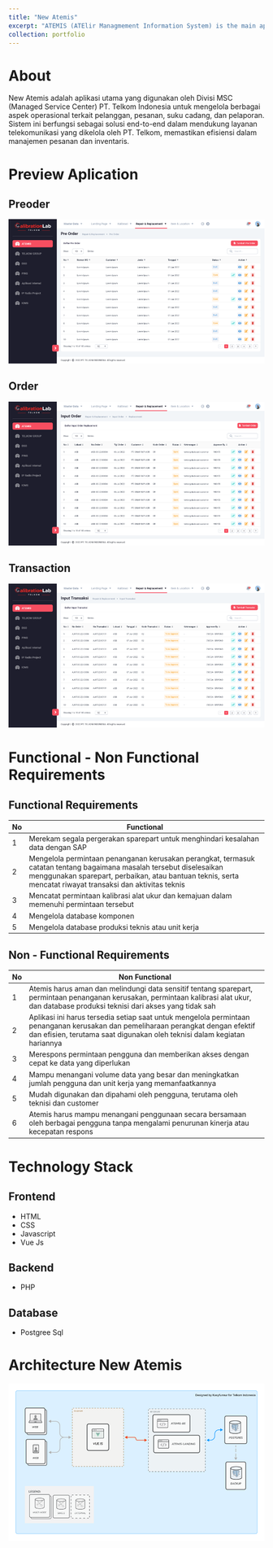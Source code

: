 ```yaml
---
title: "New Atemis"
excerpt: "ATEMIS (ATElir Managmement Information System) is the main application in the MSC Division of PT. Telkom which is used for customer data management, order management, order fulfillment, spare parts management, and report creation for decision-making purposes at the Management level.<br/><img src='/images/newatemis.png'>"
collection: portfolio
---
```



# About

New Atemis adalah aplikasi utama yang digunakan oleh Divisi MSC (Managed Service Center) PT. Telkom Indonesia untuk mengelola berbagai aspek operasional terkait pelanggan, pesanan, suku cadang, dan pelaporan. Sistem ini berfungsi sebagai solusi end-to-end dalam mendukung layanan telekomunikasi yang dikelola oleh PT. Telkom, memastikan efisiensi dalam manajemen pesanan dan inventaris.

# Preview Aplication

## Preoder

<img src='/images/preorder.png'>

## Order

<img src='/images/orderss.png'>

## Transaction

<img src='/images/transaksi.png'>

# Functional - Non Functional Requirements

## Functional Requirements

| No  | Functional                                                                                                                                                                                                                          |
|-----|-------------------------------------------------------------------------------------------------------------------------------------------------------------------------------------------------------------------------------------|
|1    | Merekam segala pergerakan sparepart untuk menghindari kesalahan data dengan SAP                                                                                                                                                     |
|2    | Mengelola permintaan penanganan kerusakan perangkat, termasuk catatan tentang bagaimana masalah tersebut diselesaikan menggunakan sparepart, perbaikan, atau bantuan teknis, serta mencatat riwayat transaksi dan aktivitas teknis  |
|3    | Mencatat permintaan kalibrasi alat ukur dan kemajuan dalam memenuhi permintaan tersebut                                                                                                                                             |
|4    | Mengelola database komponen                                                                                                                                                                                                         |
|5    | Mengelola database produksi teknis atau unit kerja                                                                                                                                                                                  |

## Non - Functional Requirements

| No  | Non Functional                                                                                                                                                                                                  |
|-----|-----------------------------------------------------------------------------------------------------------------------------------------------------------------------------------------------------------------|
|1    | Atemis harus aman dan melindungi data sensitif tentang sparepart, permintaan penanganan kerusakan, permintaan kalibrasi alat ukur, dan database produksi teknisi dari akses yang tidak sah                      |
|2    | Aplikasi ini harus tersedia setiap saat untuk mengelola permintaan penanganan kerusakan dan pemeliharaan perangkat dengan efektif dan efisien, terutama saat digunakan oleh teknisi dalam kegiatan hariannya    |
|3    | Merespons permintaan pengguna dan memberikan akses dengan cepat ke data yang diperlukan                                                                                                                         |
|4    | Mampu menangani volume data yang besar dan meningkatkan jumlah pengguna dan unit kerja yang memanfaatkannya                                                                                                     |
|5    | Mudah digunakan dan dipahami oleh pengguna, terutama oleh teknisi dan customer                                                                                                                                  |
|6    | Atemis harus mampu menangani penggunaan secara bersamaan oleh berbagai pengguna tanpa mengalami penurunan kinerja atau kecepatan respons                                                                        |

# Technology Stack

## Frontend

- HTML
- CSS
- Javascript
- Vue Js

## Backend

- PHP

## Database

- Postgree Sql

# Architecture New Atemis

<img src='/images/atemis_arsiitek.png'>



